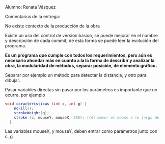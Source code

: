 Alumno: Renata Vásquez 

Comentarios de la entrega:

No existe contexto de la producción de la obra

Existe un uso del control de versión básico, se puede mejorar en el nombre y descripción de cada commit, de esta forma se puede leer la evolución del programa.

**Es un programa que cumple con todos los requerimientos, pero aún es necesario ahondar más en cuanto a la la forma de describir y analizar la obra, la modularidad de métodos, separar posición, de elemento gráfico.**

Separar por ejemplo un método para detectar la distancia, y otro para dibujar.

Pasar variables directas sin pasar por los parámetros es importante que no ocurra, por ejemplo 

```java
void caracteristicas (int c, int g) { 
    noFill();
    strokeWeight(g);
    stroke (c, mouseY, mouseX, 255); //Al mover el mouse a lo largo del canvas, el color de la figura camiba.
  }
```

Las variables mouseX, y mouseY, deben entrar como parámetros junto con c, g